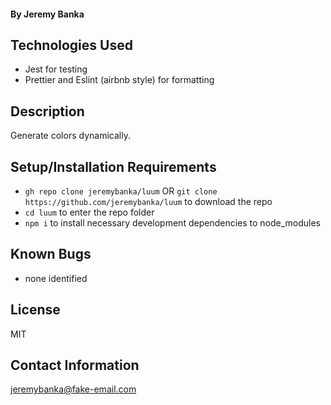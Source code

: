 #### By Jeremy Banka

## Technologies Used

* Jest for testing
* Prettier and Eslint (airbnb style) for formatting

## Description

Generate colors dynamically.

## Setup/Installation Requirements

* `gh repo clone jeremybanka/luum` OR `git clone https://github.com/jeremybanka/luum` to download the repo
* `cd luum` to enter the repo folder
* `npm i` to install necessary development dependencies to node_modules

## Known Bugs

* none identified

## License

MIT

## Contact Information

jeremybanka@fake-email.com
